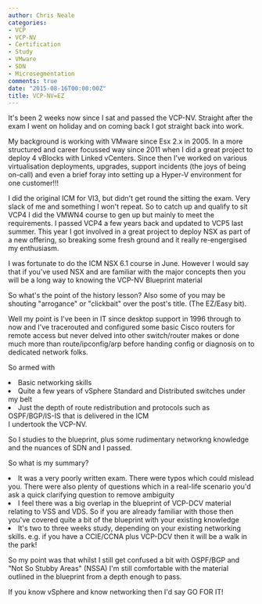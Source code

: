 ```yaml
---
author: Chris Neale
categories:
- VCP
- VCP-NV
- Certification
- Study
- VMware
- SDN
- Microsegmentation
comments: true
date: "2015-08-16T00:00:00Z"
title: VCP-NV=EZ
---
```

It's been 2 weeks now since I sat and passed the VCP-NV.  Straight after the exam I went on holiday and on coming back I got straight back into work.

My background is working with VMware since Esx 2.x in 2005.  In a more structured and career focussed way since 2011 when I did a great project to deploy 4 vBlocks with Linked vCenters.  Since then I've worked on various virtualisation deployments, upgrades, support incidents (the joys of being on-call) and even a brief foray into setting up a Hyper-V environment for one customer!!!

I did the original ICM for VI3, but didn't get round the sitting the exam.  Very slack of me and something I won't repeat.  So to catch up and qualify to sit VCP4 I did the VMWN4 course to gen up but mainly to meet the requirements.  I passed VCP4 a few years back and updated to VCP5 last summer.  This year I got involved in a great project to deploy NSX as part of a new offering, so breaking some fresh ground and it really re-engergised my enthusiasm.

I was fortunate to do the ICM NSX 6.1 course in June.  However I would say that if you've used NSX and are familiar with the major concepts then you will be a long way to knowing the VCP-NV Blueprint material

So what's the point of the history lesson? Also some of you may be shouting "arrogance" or "clickbait" over the post's title. (The EZ/Easy bit).

Well my point is I've been in IT since desktop support in 1996 through to now and I've tracerouted and configured some basic Cisco routers for remote access but never delved into other switch/router makes or done much more than route/ipconfig/arp before handing config or diagnosis on to dedicated network folks.

So armed with 
<LI>Basic networking skills</LI>
<LI>Quite a few years of vSphere Standard and Distributed switches under my belt</LI>
<LI>Just the depth of route redistribution and protocols such as OSPF/BGP/IS-IS that is delivered in the ICM</LI>
I undertook the VCP-NV.  

So I studies to the blueprint, plus some rudimentary networkng knowledge and the nuances of SDN and I passed.

So what is my summary?
<LI> It was a very poorly written exam.  There were typos which could mislead you.  There were also plenty of questions which in a real-life scenario you'd ask a quick clarifying question to remove ambiguity</LI>
<LI> I feel there was a big overlap in the blueprint of VCP-DCV material relating to VSS and VDS.  So if you are already familiar with those then you've covered quite a bit of the blueprint with your existing knowledge</LI>
<LI> It's two to three weeks study, depending on your existing networking skills.  e.g. if you have a CCIE/CCNA plus VCP-DCV then it will be a walk in the park!</LI>

So my point was that whilst I still get confused a bit with OSPF/BGP and "Not So Stubby Areas" (NSSA) I'm still comfortable with the material outlined in the blueprint from a depth enough to pass.

If you know vSphere and know networking then I'd say GO FOR IT!
